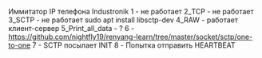 Иммитатор IP телефона Industronik
1 - не работает
2_TCP - не работает
3_SCTP - не работает
        sudo apt install libsctp-dev
4_RAW - работает клиент-сервер
5_Print_all_data - ?
6 - https://github.com/nightfly19/renyang-learn/tree/master/socket/sctp/one-to-one
7 - SCTP посылает INIT
8 - Попытка отправить HEARTBEAT
